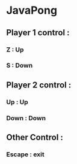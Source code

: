 # JavaPong

## Player 1 control :
### Z : Up
### S : Down

## Player 2 control :
### Up : Up
### Down : Down

## Other Control :
### Escape : exit

